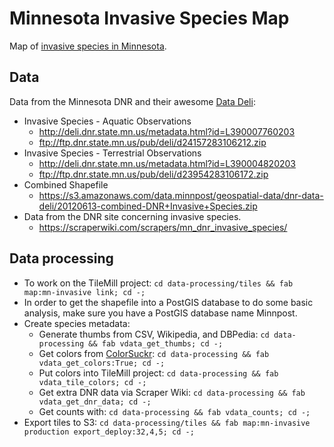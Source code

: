 # Minnesota Invasive Species Map

Map of [invasive species in Minnesota](http://www.dnr.state.mn.us/invasives/index.html).

## Data

Data from the Minnesota DNR and their awesome [Data Deli](http://deli.dnr.state.mn.us/):

* Invasive Species - Aquatic Observations
    * http://deli.dnr.state.mn.us/metadata.html?id=L390007760203
    * ftp://ftp.dnr.state.mn.us/pub/deli/d24157283106212.zip
* Invasive Species - Terrestrial Observations
    * http://deli.dnr.state.mn.us/metadata.html?id=L390004820203
    * ftp://ftp.dnr.state.mn.us/pub/deli/d23954283106172.zip
* Combined Shapefile
    * https://s3.amazonaws.com/data.minnpost/geospatial-data/dnr-data-deli/20120613-combined-DNR+Invasive+Species.zip
* Data from the DNR site concerning invasive species.
    * https://scraperwiki.com/scrapers/mn_dnr_invasive_species/

## Data processing

* To work on the TileMill project: ```cd data-processing/tiles && fab map:mn-invasive link; cd -;```
* In order to get the shapefile into a PostGIS database to do some basic analysis, make sure you have a PostGIS database name Minnpost.
* Create species metadata:
    * Generate thumbs from CSV, Wikipedia, and DBPedia: ```cd data-processing && fab vdata_get_thumbs; cd -;```
    * Get colors from [ColorSuckr](http://coloursuckr.com/): ```cd data-processing && fab vdata_get_colors:True; cd -;```
    * Put colors into TileMill project: ```cd data-processing && fab vdata_tile_colors; cd -;```
    * Get extra DNR data via Scraper Wiki: ```cd data-processing && fab vdata_get_dnr_data; cd -;```
    * Get counts with: ```cd data-processing && fab vdata_counts; cd -;```
* Export tiles to S3: ```cd data-processing/tiles && fab map:mn-invasive production export_deploy:32,4,5; cd -;```